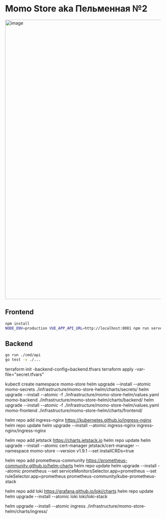 # Momo Store aka Пельменная №2

<img width="900" alt="image" src="https://user-images.githubusercontent.com/9394918/167876466-2c530828-d658-4efe-9064-825626cc6db5.png">

## Frontend

```bash
npm install
NODE_ENV=production VUE_APP_API_URL=http://localhost:8081 npm run serve
```

## Backend

```bash
go run ./cmd/api
go test -v ./... 
```

terraform init -backend-config=backend.tfvars
terraform apply -var-file="secret.tfvars"

kubectl create namespace momo-store
helm upgrade --install --atomic momo-secrets ./infrastructure/momo-store-helm/charts/secrets/
helm upgrade --install --atomic -f ./infrastructure/momo-store-helm/values.yaml momo-backend ./infrastructure/momo-store-helm/charts/backend/
helm upgrade --install --atomic -f ./infrastructure/momo-store-helm/values.yaml momo-frontend ./infrastructure/momo-store-helm/charts/frontend/

helm repo add ingress-nginx https://kubernetes.github.io/ingress-nginx
helm repo update
helm upgrade --install --atomic ingress-nginx ingress-nginx/ingress-nginx

helm repo add jetstack https://charts.jetstack.io
helm repo update
helm upgrade --install --atomic cert-manager jetstack/cert-manager --namespace momo-store --version v1.9.1 --set installCRDs=true

helm repo add prometheus-community https://prometheus-community.github.io/helm-charts
helm repo update
helm upgrade --install --atomic prometheus --set serviceMonitorsSelector.app=prometheus --set ruleSelector.app=prometheus prometheus-community/kube-prometheus-stack

helm repo add loki https://grafana.github.io/loki/charts
helm repo update
helm upgrade --install --atomic loki loki/loki-stack


helm upgrade --install --atomic ingress ./infrastructure/momo-store-helm/charts/ingress/
